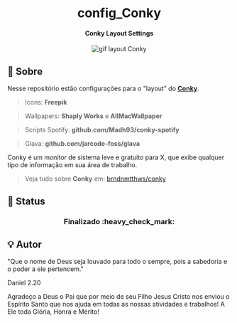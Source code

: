 <h1 align="center">
        config_Conky
</h1>

<h4 align="center">
  Conky Layout Settings
</h4>

<p align="center">
	<img alt="gif layout Conky" src="https://res.cloudinary.com/dfph6kr4e/image/upload/v1677448453/gif_Conky_tnt5pj.gif">
</p>

## :memo: Sobre

Nesse repositório estão configurações para o "layout" do [**Conky**](https://github.com/brndnmtthws/conky/wiki/Configs).

> Icons: **Freepik**

> Wallpapers: **Shaply Works** e **AllMacWallpaper**

> Scripts Spotify: **github.com/Madh93/conky-spotify**

> Glava: **github.com/jarcode-foss/glava**

Conky é um monitor de sistema leve e gratuito para X, que exibe qualquer tipo de informação em sua área de trabalho.

> Veja tudo sobre **Conky** em: [brndnmtthws/conky](https://github.com/brndnmtthws/conky)

## :mag_right: Status


<h3 align="center"> 
	Finalizado :heavy_check_mark:
</h3>

## :bulb: Autor

"Que o nome de Deus seja louvado para todo o sempre, pois a sabedoria e o poder a ele pertencem."

Daniel 2.20


Agradeço a Deus o Pai que por meio de seu Filho Jesus Cristo nos enviou o Espírito Santo que nos ajuda em todas as nossas atividades e trabalhos!
A Ele toda Glória, Honra e Mérito!
